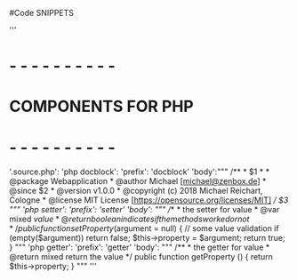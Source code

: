#Code SNIPPETS

'''
# - - - - - - - - - -
# COMPONENTS FOR PHP
# - - - - - - - - - -
'.source.php':
  'php docblock':
    'prefix': 'docblock'
    'body':"""
           /**
            * $1
            *
            * @package Webapplication
            * @author Michael [michael@zenbox.de]
            * @since $2
            * @version v1.0.0
            * @copyright (c) 2018 Michael Reichart, Cologne
            * @license MIT License [https://opensource.org/licenses/MIT]
            */
           $3
    """
  'php setter':
    'prefix': 'setter'
    'body': """
          /**
          * the setter for value
          * @var mixed $value
          * @return boolean indicates if the methods worked or not
          */
          public function setProperty ($argument = null)
          {
            // some value validation
            if (empty($argument)) return false;
              $this->property = $argument;
              return true;
            }
    """
  'php getter':
    'prefix': 'getter'
    'body': """
          /**
          * the getter for value
          * @return mixed return the value
          */
          public function getProperty ()
          {
            return $this->property;
          }
    """
'''
